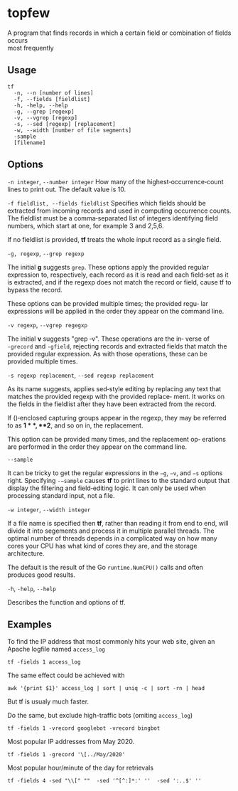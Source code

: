 # topfew
A program that finds records in which a 
certain field or combination of fields occurs  
most frequently

## Usage

```shell
tf 
  -n, --n [number of lines]
  -f, --fields [fieldlist]
  -h, -help, --help
  -g, --grep [regexp]
  -v, --vgrep [regexp]
  -s, --sed [regexp] [replacement]
  -w, --width [number of file segments]
  -sample
  [filename]
```
## Options
`-n integer`, `--number integer` How many of the highest‐occurrence‐count lines to print out. The
default value is 10.

`-f fieldlist, --fields fieldlist` Specifies which fields should be extracted from incoming records
and used in computing occurrence counts. The fieldlist must be a
comma‐separated  list  of  integers  identifying  field numbers,
which start at one, for example 3 and 2,5,6.

If no fieldlist is provided, **tf** treats the whole input record as a single field.

`-g, regexp`, `--grep regexp`

The  initial **g** suggests `grep`. These options apply the provided
regular expression to, respectively, each record as it  is  read
and  each  field‐set  as it is extracted, and if the regexp does
not match the record or field, cause tf to bypass the record.

These options can be provided multiple times; the provided regu‐
lar  expressions will be applied in the order they appear on the
command line.

`-v regexp`, `--vgrep regegxp`

The initial **v** suggests "grep ‐v". These operations are  the  in‐
verse  of  `‐grecord` and `‐gfield`, rejecting records and extracted
fields that match the  provided  regular  expression.   As  with
those operations, these can be provided multiple times.

`-s regexp replacement`, `--sed regexp replacement`

As its name suggests, applies sed‐style editing by replacing any
text that matches the provided regexp with the provided replace‐
ment.   It  works on the fields in the fieldlist after they have
been extracted from the record.

If ()‐enclosed capturing groups appear in the regexp,  they  may
be referred to as **$1**, **$2**, and so on in, the replacement.

This  option can be provided many times, and the replacement op‐
erations are performed in the order they appear on  the  command
line.

`--sample`

It can be tricky to get the regular expressions in the `−g`,
`−v`, and `−s` options  right.  Specifying
`-−sample`  causes  **tf**  to  print lines to the standard output that
display the filtering and field‐editing logic.  It can  only  be
used when processing standard input, not a file.

`-w integer`, `--width integer`

If a file name is specified then **tf**, rather than reading it from
end to end, will divide it into segements and process it in multiple 
parallel threads. The optimal number of threads depends in a 
complicated way on how many cores your CPU has what kind of cores
they are, and the storage architecture.

The default is the result of the Go `runtime.NumCPU()` calls and
often produces good results.

`-h`, `-help`, `--help`

Describes the function and options of tf.

## Examples

To find the IP address that most commonly hits your
web site, given an Apache logfile named `access_log`

`tf -fields 1 access_log`

The same effect could be achieved with

`awk '{print $1}' access_log | sort | uniq -c | sort -rn | head`

But tf is usualy much faster.

Do the same, but exclude high-traffic bots (omiting `access_log`)

`tf -fields 1 -vrecord googlebot -vrecord bingbot` 

Most popular IP addresses from May 2020.

`tf -fields 1 -grecord '\[../May/2020' `

Most popular hour/minute of the day for retrievals

`tf -fields 4 -sed "\\[" ""  -sed '^[^:]*:' ''  -sed ':..$' '' `

